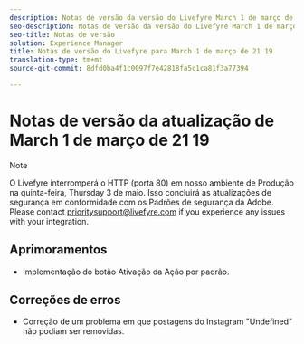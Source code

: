 ```yaml
---
description: Notas de versão da versão do Livefyre March 1 de março de 2019.
seo-description: Notas de versão da versão do Livefyre March 1 de março de 2019.
seo-title: Notas de versão
solution: Experience Manager
title: Notas de versão do Livefyre para March 1 de março de 21 19
translation-type: tm+mt
source-git-commit: 8dfd0ba4f1c0097f7e42818fa5c1ca81f3a77394

---
```



# Notas de versão da atualização de March 1 de março de 21 19

>[!NOTE]
>
>O Livefyre interromperá o HTTP (porta 80) em nosso ambiente de Produção na quinta-feira, Thursday 3 de maio. Isso concluirá as atualizações de segurança em conformidade com os Padrões de segurança da Adobe. Please contact [prioritysupport@livefyre.com](mailto:prioritysupport@livefyre.com) if you experience any issues with your integration.

## Aprimoramentos

* Implementação do botão Ativação da Ação por padrão.


## Correções de erros

* Correção de um problema em que postagens do Instagram &quot;Undefined&quot; não podiam ser removidas.
